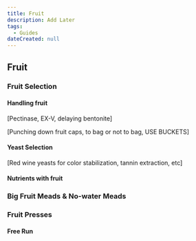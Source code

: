 ```yaml
---
title: Fruit
description: Add Later
tags:
  - Guides
dateCreated: null
---
```


## Fruit

### Fruit Selection

#### Handling fruit

[Pectinase, EX-V, delaying bentonite]

[Punching down fruit caps, to bag or not to bag, USE BUCKETS]

#### Yeast Selection

[Red wine yeasts for color stabilization, tannin extraction, etc]

#### Nutrients with fruit

### Big Fruit Meads &amp; No-water Meads

### Fruit Presses

#### Free Run